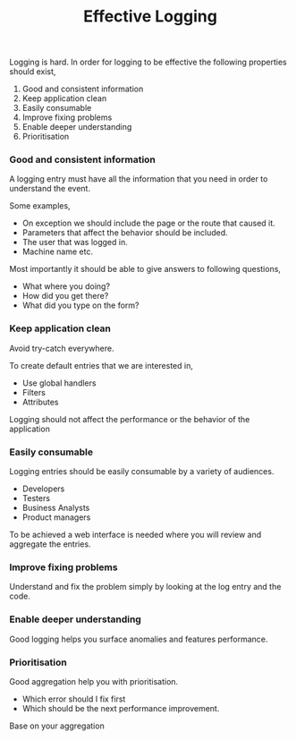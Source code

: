 ﻿---
layout: post
title: Effective Logging
---

Logging is hard. In order for logging to be effective the following properties should exist,
 
1. Good and consistent information
2. Keep application clean
3. Easily consumable
4. Improve fixing problems
5. Enable deeper understanding
6. Prioritisation

### Good and consistent information

A logging entry must have all the information that you need in order to understand the event.

Some examples,

- On exception we should include the page or the route that caused it.
- Parameters that affect the behavior should be included.
- The user that was logged in.
- Machine name etc.

Most importantly it should be able to give answers to following questions,

- What where you doing?
- How did you get there?
- What did you type on the form?

### Keep application clean

 Avoid try-catch everywhere.
 
 To create default entries that we are interested in,
 
 - Use global handlers
 - Filters
 - Attributes
 
 Logging should not affect the performance or the behavior of the application
 
 ### Easily consumable
 
 Logging entries should be easily consumable by a variety of audiences.
 - Developers
 - Testers
 - Business Analysts
 - Product managers
 
 To be achieved a web interface is needed where you will review and aggregate the entries.
 
 ### Improve fixing problems
 
 Understand and fix the problem simply by looking at the log entry and the code.
 
 ### Enable deeper understanding
 
 Good logging helps you surface anomalies and features performance.
 
 ### Prioritisation
 
 Good aggregation help you with prioritisation.
 
 - Which error should I fix first
 - Which should be the next performance improvement.
 
 Base on your aggregation